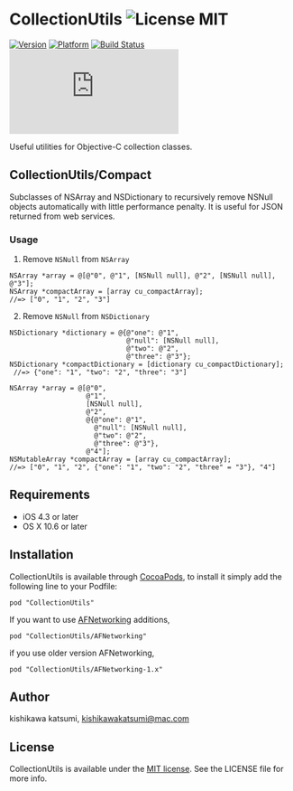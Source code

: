 # CollectionUtils ![License MIT](https://go-shields.herokuapp.com/license-MIT-yellow.png) 

[![Version](https://cocoapod-badges.herokuapp.com/v/CollectionUtils/badge.png)](https://cocoapod-badges.herokuapp.com/v/CollectionUtils/badge.png)
[![Platform](https://cocoapod-badges.herokuapp.com/p/CollectionUtils/badge.png)](https://cocoapod-badges.herokuapp.com/p/CollectionUtils/badge.png)
[![Build Status](https://travis-ci.org/kishikawakatsumi/CollectionUtils.png?branch=master)](https://travis-ci.org/kishikawakatsumi/CollectionUtils)
[![Analytics](https://ga-beacon.appspot.com/UA-4291014-9/CollectionUtils/README.md)](https://github.com/igrigorik/ga-beacon)

Useful utilities for Objective-C collection classes. 

## CollectionUtils/Compact
Subclasses of NSArray and NSDictionary to recursively remove NSNull objects automatically with little performance penalty. It is useful for JSON returned from web services.

### Usage

1. Remove `NSNull` from `NSArray` 

```objc
NSArray *array = @[@"0", @"1", [NSNull null], @"2", [NSNull null], @"3"];
NSArray *compactArray = [array cu_compactArray];
//=> ["0", "1", "2", "3"]
```

2. Remove `NSNull` from `NSDictionary` 

```objc
NSDictionary *dictionary = @{@"one": @"1",
                             @"null": [NSNull null],
                             @"two": @"2",
                             @"three": @"3"};
NSDictionary *compactDictionary = [dictionary cu_compactDictionary];
 //=> {"one": "1", "two": "2", "three": "3"]
```

```objc
NSArray *array = @[@"0",
                   @"1",
                   [NSNull null],
                   @"2",
                   @{@"one": @"1",
                     @"null": [NSNull null],
                     @"two": @"2",
                     @"three": @"3"},
                   @"4"];
NSMutableArray *compactArray = [array cu_compactArray];
//=> ["0", "1", "2", {"one": "1", "two": "2", "three" = "3"}, "4"]
```

## Requirements
- iOS 4.3 or later
- OS X 10.6 or later

## Installation

CollectionUtils is available through [CocoaPods](http://cocoapods.org), to install
it simply add the following line to your Podfile:

    pod "CollectionUtils"

If you want to use [AFNetworking](https://github.com/AFNetworking/AFNetworking) additions,

    pod "CollectionUtils/AFNetworking"

if you use older version AFNetworking,

    pod "CollectionUtils/AFNetworking-1.x"

## Author

kishikawa katsumi, kishikawakatsumi@mac.com

## License

[Apache]: http://www.apache.org/licenses/LICENSE-2.0
[MIT]: http://www.opensource.org/licenses/mit-license.php
[GPL]: http://www.gnu.org/licenses/gpl.html
[BSD]: http://opensource.org/licenses/bsd-license.php

CollectionUtils is available under the [MIT license][MIT]. See the LICENSE file for more info.
